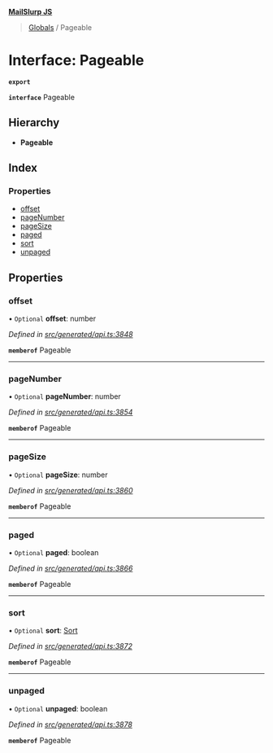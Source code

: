 **[MailSlurp JS](../README.md)**

> [Globals](../README.md) / Pageable

# Interface: Pageable

**`export`** 

**`interface`** Pageable

## Hierarchy

* **Pageable**

## Index

### Properties

* [offset](pageable.md#offset)
* [pageNumber](pageable.md#pagenumber)
* [pageSize](pageable.md#pagesize)
* [paged](pageable.md#paged)
* [sort](pageable.md#sort)
* [unpaged](pageable.md#unpaged)

## Properties

### offset

• `Optional` **offset**: number

*Defined in [src/generated/api.ts:3848](https://github.com/mailslurp/mailslurp-client/blob/24bff2e/src/generated/api.ts#L3848)*

**`memberof`** Pageable

___

### pageNumber

• `Optional` **pageNumber**: number

*Defined in [src/generated/api.ts:3854](https://github.com/mailslurp/mailslurp-client/blob/24bff2e/src/generated/api.ts#L3854)*

**`memberof`** Pageable

___

### pageSize

• `Optional` **pageSize**: number

*Defined in [src/generated/api.ts:3860](https://github.com/mailslurp/mailslurp-client/blob/24bff2e/src/generated/api.ts#L3860)*

**`memberof`** Pageable

___

### paged

• `Optional` **paged**: boolean

*Defined in [src/generated/api.ts:3866](https://github.com/mailslurp/mailslurp-client/blob/24bff2e/src/generated/api.ts#L3866)*

**`memberof`** Pageable

___

### sort

• `Optional` **sort**: [Sort](sort.md)

*Defined in [src/generated/api.ts:3872](https://github.com/mailslurp/mailslurp-client/blob/24bff2e/src/generated/api.ts#L3872)*

**`memberof`** Pageable

___

### unpaged

• `Optional` **unpaged**: boolean

*Defined in [src/generated/api.ts:3878](https://github.com/mailslurp/mailslurp-client/blob/24bff2e/src/generated/api.ts#L3878)*

**`memberof`** Pageable
